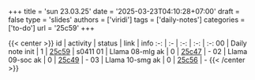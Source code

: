 +++
title = 'sun 23.03.25'
date = '2025-03-23T04:10:28+07:00'
draft = false
type = 'slides'
authors = ['viridi']
tags = ['daily-notes']
categories = ['to-do']
url = '25c59'
+++

{{< center >}}
id | activity | status | link | info
:-: | :- | :-: | :-: | :-:
00 | Daily note init               | 1 | [25c59](/notes/25c59) | s0411
01 | Llama 08-mlg ak               | 0 | [25c47](/notes/25c47) | -
02 | Llama 09-soc ak               | 0 | [25c49](/notes/25c49) | -
03 | Llama 10-smg ak               | 0 | [25c56](/notes/25c56) | -
{{< /center >}}
